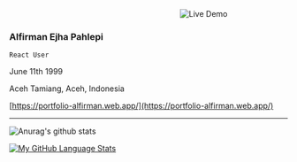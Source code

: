 <p align="center">
 <svg width="200" height="200">
  <img src="https://firebasestorage.googleapis.com/v0/b/portfolio-alfirman.appspot.com/o/react%2Fezgif.com-gif-maker%20(1).gif?alt=media&token=31f61b83-3882-46ef-8e0c-8d417a7d69c5" alt="Live Demo" />
 </svg>
</p>


### Alfirman Ejha Pahlepi
`React User`

June 11th 1999

Aceh Tamiang, Aceh, Indonesia

[https://portfolio-alfirman.web.app/](https://portfolio-alfirman.web.app/)

--------------------

![Anurag's github stats](https://github-readme-stats.vercel.app/api?username=ezza022&count_private=true)

[![My GitHub Language Stats](https://github-readme-stats.vercel.app/api/top-langs/?username=ezza022&langs_count=8&layout=compact)]()
